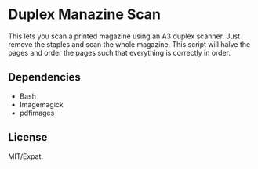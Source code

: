 # Duplex Manazine Scan

This lets you scan a printed magazine using an A3 duplex scanner. Just remove
the staples and scan the whole magazine. This script will halve the pages and
order the pages such that everything is correctly in order.

## Dependencies

- Bash
- Imagemagick
- pdfimages

## License

MIT/Expat.
